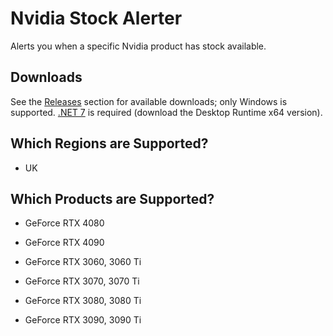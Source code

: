 # Nvidia Stock Alerter
Alerts you when a specific Nvidia product has stock available.

## Downloads
See the [Releases](https://github.com/BootBlock/nvidia-stock-alerter/releases) section for available downloads; only Windows is supported.
[.NET 7](https://dotnet.microsoft.com/en-us/download/dotnet/7.0) is required (download the Desktop Runtime x64 version).

## Which Regions are Supported?
* UK

## Which Products are Supported?
* GeForce RTX 4080
* GeForce RTX 4090

* GeForce RTX 3060, 3060 Ti
* GeForce RTX 3070, 3070 Ti
* GeForce RTX 3080, 3080 Ti
* GeForce RTX 3090, 3090 Ti
